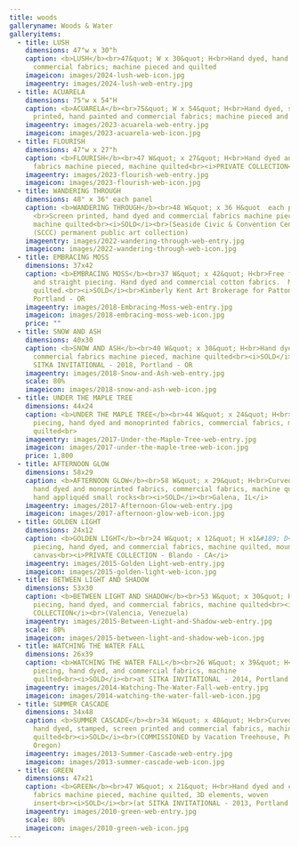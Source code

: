 ```yaml
---
title: woods
galleryname: Woods & Water
galleryitems:
  - title: LUSH
    dimensions: 47"w x 30"h
    caption: <b>LUSH</b><br>47&quot; W x 30&quot; H<br>Hand dyed, hand painted and
      commercial fabrics; machine pieced and quilted
    imageicon: images/2024-lush-web-icon.jpg
    imageentry: images/2024-lush-web-entry.jpg
  - title: ACUARELA
    dimensions: 75"w x 54"H
    caption: <b>ACUARELA</b><br>75&quot; W x 54&quot; H<br>Hand dyed, screen
      printed, hand painted and commercial fabrics; machine pieced and quilted
    imageentry: images/2023-acuarela-web-entry.jpg
    imageicon: images/2023-acuarela-web-icon.jpg
  - title: FLOURISH
    dimensions: 47"w x 27"h
    caption: <b>FLOURISH</b><br>47 W&quot; x 27&quot; H<br>Hand dyed and commercial
      fabrics machine pieced, machine quilted<br><i>PRIVATE COLLECTION</i>
    imageentry: images/2023-flourish-web-entry.jpg
    imageicon: images/2023-flourish-web-icon.jpg
  - title: WANDERING THROUGH
    dimensions: 48" x 36" each panel
    caption: <b>WANDERING THROUGH</b><br>48 W&quot; x 36 H&quot  each panel;
      <br>Screen printed, hand dyed and commercial fabrics machine pieced,
      machine quilted<br><i>SOLD</i><br>(Seaside Civic & Convention Center
      (SCCC) permanent public art collection)
    imageentry: images/2022-wandering-through-web-entry.jpg
    imageicon: images/2022-wandering-through-web-icon.jpg
  - title: EMBRACING MOSS
    dimensions: 37x42
    caption: <b>EMBRACING MOSS</b><br>37 W&quot; x 42&quot; H<br>Free form curved
      and straight piecing. Hand dyed and commercial cotton fabrics.  Machine
      quilted.<br><i>SOLD</i><br>Kimberly Kent Art Brokerage for Patton Home,
      Portland - OR
    imageentry: images/2018-Embracing-Moss-web-entry.jpg
    imageicon: images/2018-embracing-moss-web-icon.jpg
    price: ""
  - title: SNOW AND ASH
    dimensions: 40x30
    caption: <b>SNOW AND ASH</b><br>40 W&quot; x 30&quot; H<br>Hand dyed and
      commercial fabrics machine pieced, machine quilted<br><i>SOLD</i><br>at
      SITKA INVITATIONAL - 2018, Portland - OR
    imageentry: images/2018-Snow-and-Ash-web-entry.jpg
    scale: 80%
    imageicon: images/2018-snow-and-ash-web-icon.jpg
  - title: UNDER THE MAPLE TREE
    dimensions: 44x24
    caption: <b>UNDER THE MAPLE TREE</b><br>44 W&quot; x 24&quot; H<br>Curved
      piecing, hand dyed and monoprinted fabrics, commercial fabrics, machine
      quilted<br>
    imageentry: images/2017-Under-the-Maple-Tree-web-entry.jpg
    imageicon: images/2017-under-the-maple-tree-web-icon.jpg
    price: 1,800
  - title: AFTERNOON GLOW
    dimensions: 58x29
    caption: <b>AFTERNOON GLOW</b><br>58 W&quot; x 29&quot; H<br>Curved piecing,
      hand dyed and monoprinted fabrics, commercial fabrics, machine quilted,
      hand appliquéd small rocks<br><i>SOLD</i><br>Galena, IL</i>
    imageentry: images/2017-Afternoon-Glow-web-entry.jpg
    imageicon: images/2017-afternoon-glow-web-icon.jpg
  - title: GOLDEN LIGHT
    dimensions: 24x12
    caption: <b>GOLDEN LIGHT</b><br>24 W&quot; x 12&quot; H x1&#189; D<br>Curved
      piecing, hand dyed, and commercial fabrics, machine quilted, mounted on
      canvas<br><i>PRIVATE COLLECTION - Blando - CA</i>
    imageentry: images/2015-Golden Light-web-entry.jpg
    imageicon: images/2015-golden-light-web-icon.jpg
  - title: BETWEEN LIGHT AND SHADOW
    dimensions: 53x30
    caption: <b>BETWEEN LIGHT AND SHADOW</b><br>53 W&quot; x 30&quot; H<br>Curved
      piecing, hand dyed, and commercial fabrics, machine quilted<br><i>PRIVATE
      COLLECTION</i><br>(Valencia, Venezuela)
    imageentry: images/2015-Between-Light-and-Shadow-web-entry.jpg
    scale: 80%
    imageicon: images/2015-between-light-and-shadow-web-icon.jpg
  - title: WATCHING THE WATER FALL
    dimensions: 26x39
    caption: <b>WATCHING THE WATER FALL</b><br>26 W&quot; x 39&quot; H<br>Curved
      piecing, hand dyed, and commercial fabrics, machine
      quilted<br><i>SOLD</i><br>at SITKA INVITATIONAL - 2014, Portland - OR
    imageentry: images/2014-Watching-The-Water-Fall-web-entry.jpg
    imageicon: images/2014-watching-the-water-fall-web-icon.jpg
  - title: SUMMER CASCADE
    dimensions: 34x48
    caption: <b>SUMMER CASCADE</b><br>34 W&quot; x 48&quot; H<br>Curved piecing,
      hand dyed, stamped, screen printed and commercial fabrics, machine
      quilted<br><i>SOLD</i><br>(COMMISSIONED by Vacation Treehouse, Portland -
      Oregon)
    imageentry: images/2013-Summer-Cascade-web-entry.jpg
    imageicon: images/2013-summer-cascade-web-icon.jpg
  - title: GREEN
    dimensions: 47x21
    caption: <b>GREEN</b><br>47 W&quot; x 21&quot; H<br>Hand dyed and commercial
      fabrics machine pieced, machine quilted, 3D elements, woven
      insert<br><i>SOLD</i><br>(at SITKA INVITATIONAL - 2013, Portland - OR )
    imageentry: images/2010-green-web-entry.jpg
    scale: 80%
    imageicon: images/2010-green-web-icon.jpg
---
```


